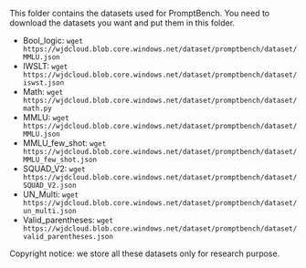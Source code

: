 This folder contains the datasets used for PromptBench. You need to download the datasets you want and put them in this folder.

- Bool_logic: `wget https://wjdcloud.blob.core.windows.net/dataset/promptbench/dataset/MMLU.json`
- IWSLT: `wget https://wjdcloud.blob.core.windows.net/dataset/promptbench/dataset/iswst.json`
- Math: `wget https://wjdcloud.blob.core.windows.net/dataset/promptbench/dataset/math.py`
- MMLU: `wget https://wjdcloud.blob.core.windows.net/dataset/promptbench/dataset/MMLU.json`
- MMLU_few_shot: `wget https://wjdcloud.blob.core.windows.net/dataset/promptbench/dataset/MMLU_few_shot.json`
- SQUAD_V2: `wget https://wjdcloud.blob.core.windows.net/dataset/promptbench/dataset/SQUAD_V2.json`
- UN_Multi: `wget https://wjdcloud.blob.core.windows.net/dataset/promptbench/dataset/un_multi.json`
- Valid_parentheses: `wget https://wjdcloud.blob.core.windows.net/dataset/promptbench/dataset/valid_parentheses.json`

Copyright notice: we store all these datasets only for research purpose.